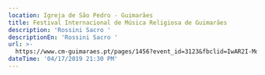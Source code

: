 ```yaml
---
location: Igreja de São Pedro - Guimarães
title: Festival Internacional de Música Religiosa de Guimarães
description: 'Rossini Sacro '
descriptionEn: 'Rossini Sacro '
url: >-
  https://www.cm-guimaraes.pt/pages/1456?event_id=3123&fbclid=IwAR2I-MocKyBPW2e6ClmaGLvdKyow5jrxLdCGJCbbGsazpdxbMK-OvwltSXI
dateTime: '04/17/2019 21:30 PM'
---
```


